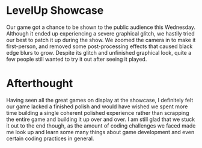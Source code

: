 # LevelUp Showcase
Our game got a chance to be shown to the public audience this Wednesday. Although it ended up experiencing a severe graphical glitch, we hastily tried our best to patch it up during the show. We zoomed the camera in to make it first-person, and removed some post-processing effects that caused black edge blurs to grow.
Despite its glitch and unfinished graphical look, quite a few people still wanted to try it out after seeing it played.

# Afterthought
Having seen all the great games on display at the showcase, I definitely felt our game lacked a finished polish and would have wished we spent more time building a single coherent polished experience rather than scrapping the entire game and building it up over and over. I am still glad that we stuck it out to the end though, as the amount of coding challenges we faced made me look up and learn some many things about game development and even certain coding practices in general.
